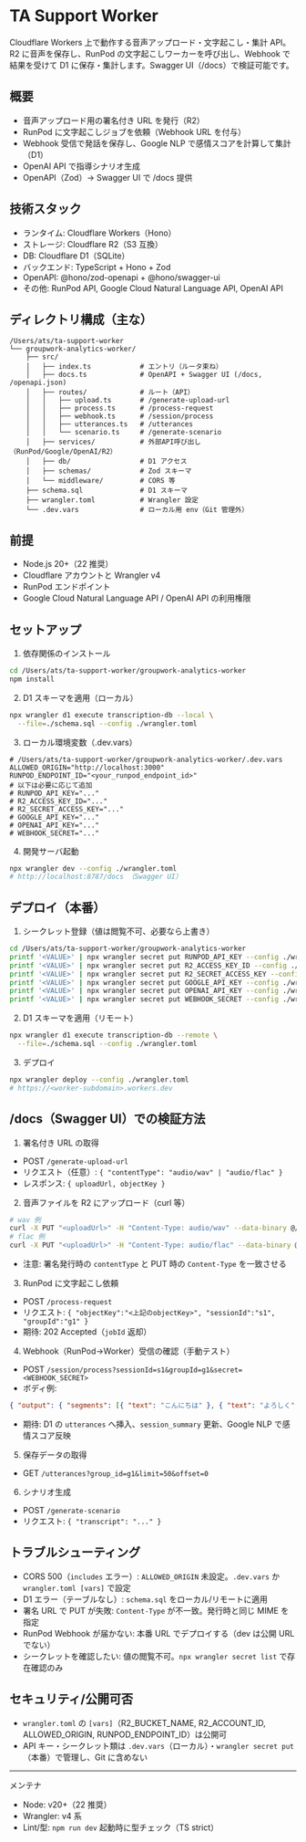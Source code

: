 # TA Support Worker

Cloudflare Workers 上で動作する音声アップロード・文字起こし・集計 API。R2 に音声を保存し、RunPod の文字起こしワーカーを呼び出し、Webhook で結果を受けて D1 に保存・集計します。Swagger UI（/docs）で検証可能です。

## 概要

- 音声アップロード用の署名付き URL を発行（R2）
- RunPod に文字起こしジョブを依頼（Webhook URL を付与）
- Webhook 受信で発話を保存し、Google NLP で感情スコアを計算して集計（D1）
- OpenAI API で指導シナリオ生成
- OpenAPI（Zod）→ Swagger UI で /docs 提供

## 技術スタック

- ランタイム: Cloudflare Workers（Hono）
- ストレージ: Cloudflare R2（S3 互換）
- DB: Cloudflare D1（SQLite）
- バックエンド: TypeScript + Hono + Zod
- OpenAPI: @hono/zod-openapi + @hono/swagger-ui
- その他: RunPod API, Google Cloud Natural Language API, OpenAI API

## ディレクトリ構成（主な）

```
/Users/ats/ta-support-worker
└── groupwork-analytics-worker/
    ├── src/
    │   ├── index.ts            # エントリ（ルータ束ね）
    │   ├── docs.ts             # OpenAPI + Swagger UI (/docs, /openapi.json)
    │   ├── routes/             # ルート（API）
    │   │   ├── upload.ts       # /generate-upload-url
    │   │   ├── process.ts      # /process-request
    │   │   ├── webhook.ts      # /session/process
    │   │   ├── utterances.ts   # /utterances
    │   │   └── scenario.ts     # /generate-scenario
    │   ├── services/           # 外部API呼び出し（RunPod/Google/OpenAI/R2）
    │   ├── db/                 # D1 アクセス
    │   ├── schemas/            # Zod スキーマ
    │   └── middleware/         # CORS 等
    ├── schema.sql              # D1 スキーマ
    ├── wrangler.toml           # Wrangler 設定
    └── .dev.vars               # ローカル用 env（Git 管理外）
```

## 前提

- Node.js 20+（22 推奨）
- Cloudflare アカウントと Wrangler v4
- RunPod エンドポイント
- Google Cloud Natural Language API / OpenAI API の利用権限

## セットアップ

1. 依存関係のインストール

```bash
cd /Users/ats/ta-support-worker/groupwork-analytics-worker
npm install
```

2. D1 スキーマを適用（ローカル）

```bash
npx wrangler d1 execute transcription-db --local \
  --file=./schema.sql --config ./wrangler.toml
```

3. ローカル環境変数（.dev.vars）

```dotenv
# /Users/ats/ta-support-worker/groupwork-analytics-worker/.dev.vars
ALLOWED_ORIGIN="http://localhost:3000"
RUNPOD_ENDPOINT_ID="<your_runpod_endpoint_id>"
# 以下は必要に応じて追加
# RUNPOD_API_KEY="..."
# R2_ACCESS_KEY_ID="..."
# R2_SECRET_ACCESS_KEY="..."
# GOOGLE_API_KEY="..."
# OPENAI_API_KEY="..."
# WEBHOOK_SECRET="..."
```

4. 開発サーバ起動

```bash
npx wrangler dev --config ./wrangler.toml
# http://localhost:8787/docs （Swagger UI）
```

## デプロイ（本番）

1. シークレット登録（値は閲覧不可、必要なら上書き）

```bash
cd /Users/ats/ta-support-worker/groupwork-analytics-worker
printf '<VALUE>' | npx wrangler secret put RUNPOD_API_KEY --config ./wrangler.toml
printf '<VALUE>' | npx wrangler secret put R2_ACCESS_KEY_ID --config ./wrangler.toml
printf '<VALUE>' | npx wrangler secret put R2_SECRET_ACCESS_KEY --config ./wrangler.toml
printf '<VALUE>' | npx wrangler secret put GOOGLE_API_KEY --config ./wrangler.toml
printf '<VALUE>' | npx wrangler secret put OPENAI_API_KEY --config ./wrangler.toml
printf '<VALUE>' | npx wrangler secret put WEBHOOK_SECRET --config ./wrangler.toml
```

2. D1 スキーマを適用（リモート）

```bash
npx wrangler d1 execute transcription-db --remote \
  --file=./schema.sql --config ./wrangler.toml
```

3. デプロイ

```bash
npx wrangler deploy --config ./wrangler.toml
# https://<worker-subdomain>.workers.dev
```

## /docs（Swagger UI）での検証方法

1. 署名付き URL の取得

- POST `/generate-upload-url`
- リクエスト（任意）: `{ "contentType": "audio/wav" | "audio/flac" }`
- レスポンス: `{ uploadUrl, objectKey }`

2. 音声ファイルを R2 にアップロード（curl 等）

```bash
# wav 例
curl -X PUT "<uploadUrl>" -H "Content-Type: audio/wav" --data-binary @/path/to/audio.wav
# flac 例
curl -X PUT "<uploadUrl>" -H "Content-Type: audio/flac" --data-binary @/path/to/audio.flac
```

- 注意: 署名発行時の `contentType` と PUT 時の `Content-Type` を一致させる

3. RunPod に文字起こし依頼

- POST `/process-request`
- リクエスト: `{ "objectKey":"<上記のobjectKey>", "sessionId":"s1", "groupId":"g1" }`
- 期待: 202 Accepted（`jobId` 返却）

4. Webhook（RunPod→Worker）受信の確認（手動テスト）

- POST `/session/process?sessionId=s1&groupId=g1&secret=<WEBHOOK_SECRET>`
- ボディ例:

```json
{ "output": { "segments": [{ "text": "こんにちは" }, { "text": "よろしく" }] } }
```

- 期待: D1 の `utterances` へ挿入、`session_summary` 更新、Google NLP で感情スコア反映

5. 保存データの取得

- GET `/utterances?group_id=g1&limit=50&offset=0`

6. シナリオ生成

- POST `/generate-scenario`
- リクエスト: `{ "transcript": "..." }`

## トラブルシューティング

- CORS 500（`includes` エラー）: `ALLOWED_ORIGIN` 未設定。`.dev.vars` か `wrangler.toml [vars]` で設定
- D1 エラー（テーブルなし）: `schema.sql` をローカル/リモートに適用
- 署名 URL で PUT が失敗: `Content-Type` が不一致。発行時と同じ MIME を指定
- RunPod Webhook が届かない: 本番 URL でデプロイする（dev は公開 URL でない）
- シークレットを確認したい: 値の閲覧不可。`npx wrangler secret list` で存在確認のみ

## セキュリティ/公開可否

- `wrangler.toml` の `[vars]`（R2_BUCKET_NAME, R2_ACCOUNT_ID, ALLOWED_ORIGIN, RUNPOD_ENDPOINT_ID）は公開可
- API キー・シークレット類は `.dev.vars`（ローカル）・`wrangler secret put`（本番）で管理し、Git に含めない

---

メンテナ

- Node: v20+（22 推奨）
- Wrangler: v4 系
- Lint/型: `npm run dev` 起動時に型チェック（TS strict）
